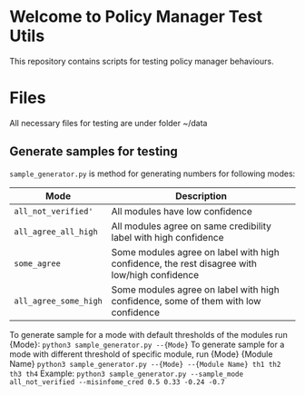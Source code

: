 # Welcome to Policy Manager Test Utils

This repository contains scripts for testing policy manager behaviours.

# Files
All necessary files for testing are under folder ~/data

## Generate samples for testing
`sample_generator.py` is method for generating numbers for following modes:


|Mode                          |Description                         |
|-------------------------------|-----------------------------|
|`all_not_verified'`            |All modules have low confidence            |
|`all_agree_all_high`            |All modules agree on same credibility label with high confidence         |
|`some_agree`|Some modules agree on label with high confidence, the rest disagree with low/high confidence|
|`all_agree_some_high`|Some modules agree on label with high confidence, some of them with low confidence|

To generate sample for a mode with default thresholds of the modules run {Mode}:
`python3 sample_generator.py --{Mode}`
To generate sample for a mode with different threshold of specific module, run {Mode} {Module Name}
` python3 sample_generator.py --{Mode} --{Module Name} th1 th2 th3 th4 `
Example:
` python3 sample_generator.py --sample_mode all_not_verified --misinfome_cred 0.5 0.33 -0.24 -0.7 `
